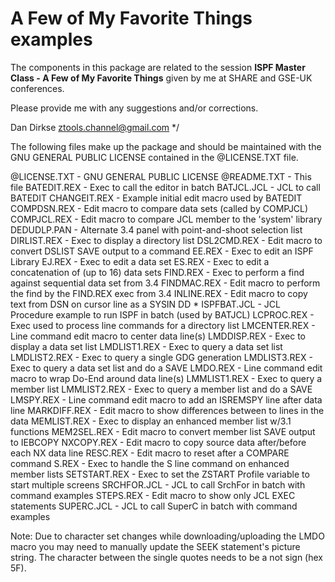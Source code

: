 # A Few of My Favorite Things examples
The components in this package are related to the session
**ISPF Master Class - A Few of My Favorite Things**
given by me at SHARE and GSE-UK conferences.

Please provide me with any suggestions and/or corrections.

Dan Dirkse
ztools.channel@gmail.com                                                      */


The following files make up the package and should be maintained with
the GNU GENERAL PUBLIC LICENSE contained in the @LICENSE.TXT file.

@LICENSE.TXT - GNU GENERAL PUBLIC LICENSE
@README.TXT  - This file
BATEDIT.REX  - Exec to call the editor in batch
BATJCL.JCL   - JCL to call BATEDIT
CHANGEIT.REX - Example initial edit macro used by BATEDIT
COMPDSN.REX  - Edit macro to compare data sets (called by COMPJCL)
COMPJCL.REX  - Edit macro to compare JCL member to the 'system' library
DEDUDLP.PAN  - Alternate 3.4 panel with point-and-shoot selection list
DIRLIST.REX  - Exec to display a directory list
DSL2CMD.REX  - Edit macro to convert DSLIST SAVE output to a command
EE.REX       - Exec to edit an ISPF Library
EJ.REX       - Exec to edit a data set
ES.REX       - Exec to edit a concatenation of (up to 16) data sets
FIND.REX     - Exec to perform a find against sequential data set from 3.4
FINDMAC.REX  - Edit macro to perform the find by the FIND.REX exec from 3.4
INLINE.REX   - Edit macro to copy text from DSN on cursor line as a SYSIN DD *
ISPFBAT.JCL  - JCL Procedure example to run ISPF in batch (used by BATJCL)
LCPROC.REX   - Exec used to process line commands for a directory list
LMCENTER.REX - Line command edit macro to center data line(s)
LMDDISP.REX  - Exec to display a data set list
LMDLIST1.REX - Exec to query a data set list
LMDLIST2.REX - Exec to query a single GDG generation
LMDLIST3.REX - Exec to query a data set list and do a SAVE
LMDO.REX     - Line command edit macro to wrap Do-End around data line(s)
LMMLIST1.REX - Exec to query a member list
LMMLIST2.REX - Exec to query a member list and do a SAVE
LMSPY.REX    - Line command edit macro to add an ISREMSPY line after data line
MARKDIFF.REX - Edit macro to show differences between to lines in the data
MEMLIST.REX  - Exec to display an enhanced member list w/3.1 functions
MEM2SEL.REX  - Edit macro to convert member list SAVE output to IEBCOPY
NXCOPY.REX   - Edit macro to copy source data after/before each NX data line
RESC.REX     - Edit macro to reset after a COMPARE command
S.REX        - Exec to handle the S line command on enhanced member lists
SETSTART.REX - Exec to set the ZSTART Profile variable to start multiple screens
SRCHFOR.JCL  - JCL to call SrchFor in batch with command examples
STEPS.REX    - Edit macro to show only JCL EXEC statements
SUPERC.JCL   - JCL to call SuperC in batch with command examples

Note: Due to character set changes while downloading/uploading the LMDO macro
      you may need to manually update the SEEK statement's picture string.
      The character between the single quotes needs to be a not sign (hex 5F).
